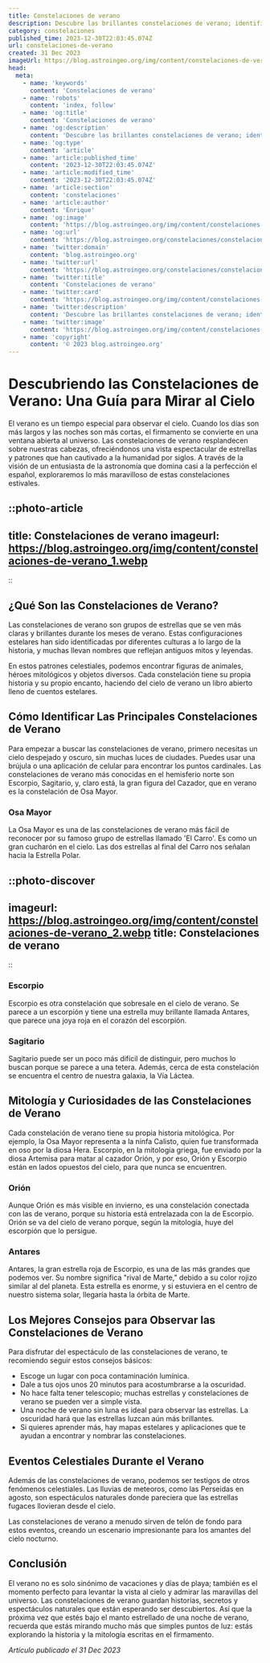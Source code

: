 ```yaml
---
title: Constelaciones de verano
description: Descubre las brillantes constelaciones de verano; identifica estrellas, leyendas celestiales y guías para observar estos asombrosos patrones estelares.
category: constelaciones
published_time: 2023-12-30T22:03:45.074Z
url: constelaciones-de-verano
created: 31 Dec 2023
imageUrl: https://blog.astroingeo.org/img/content/constelaciones-de-verano_1.webp
head:
  meta:
    - name: 'keywords'
      content: 'Constelaciones de verano'
    - name: 'robots'
      content: 'index, follow'
    - name: 'og:title'
      content: 'Constelaciones de verano'
    - name: 'og:description'
      content: 'Descubre las brillantes constelaciones de verano; identifica estrellas, leyendas celestiales y guías para observar estos asombrosos patrones estelares.'
    - name: 'og:type'
      content: 'article'
    - name: 'article:published_time'
      content: '2023-12-30T22:03:45.074Z'
    - name: 'article:modified_time'
      content: '2023-12-30T22:03:45.074Z'
    - name: 'article:section'
      content: 'constelaciones'
    - name: 'article:author'
      content: 'Enrique'
    - name: 'og:image'
      content: 'https://blog.astroingeo.org/img/content/constelaciones-de-verano_1.webp'
    - name: 'og:url'
      content: 'https://blog.astroingeo.org/constelaciones/constelaciones-de-verano'
    - name: 'twitter:domain'
      content: 'blog.astroingeo.org'
    - name: 'twitter:url'
      content: 'https://blog.astroingeo.org/constelaciones/constelaciones-de-verano'
    - name: 'twitter:title'
      content: 'Constelaciones de verano'
    - name: 'twitter:card'
      content: 'https://blog.astroingeo.org/img/content/constelaciones-de-verano_1.webp'
    - name: 'twitter:description'
      content: 'Descubre las brillantes constelaciones de verano; identifica estrellas, leyendas celestiales y guías para observar estos asombrosos patrones estelares.'
    - name: 'twitter:image'
      content: 'https://blog.astroingeo.org/img/content/constelaciones-de-verano_1.webp'
    - name: 'copyright'
      content: '© 2023 blog.astroingeo.org'
---
```

# Descubriendo las Constelaciones de Verano: Una Guía para Mirar al Cielo

El verano es un tiempo especial para observar el cielo. Cuando los días son más largos y las noches son más cortas, el firmamento se convierte en una ventana abierta al universo. Las constelaciones de verano resplandecen sobre nuestras cabezas, ofreciéndonos una vista espectacular de estrellas y patrones que han cautivado a la humanidad por siglos. A través de la visión de un entusiasta de la astronomía que domina casi a la perfección el español, exploraremos lo más maravilloso de estas constelaciones estivales.

::photo-article
---
title: Constelaciones de verano
imageurl: https://blog.astroingeo.org/img/content/constelaciones-de-verano_1.webp
---
::

## ¿Qué Son las Constelaciones de Verano?

Las constelaciones de verano son grupos de estrellas que se ven más claras y brillantes durante los meses de verano. Estas configuraciones estelares han sido identificadas por diferentes culturas a lo largo de la historia, y muchas llevan nombres que reflejan antiguos mitos y leyendas.

En estos patrones celestiales, podemos encontrar figuras de animales, héroes mitológicos y objetos diversos. Cada constelación tiene su propia historia y su propio encanto, haciendo del cielo de verano un libro abierto lleno de cuentos estelares.

## Cómo Identificar Las Principales Constelaciones de Verano

Para empezar a buscar las constelaciones de verano, primero necesitas un cielo despejado y oscuro, sin muchas luces de ciudades. Puedes usar una brújula o una aplicación de celular para encontrar los puntos cardinales. Las constelaciones de verano más conocidas en el hemisferio norte son Escorpio, Sagitario, y, claro está, la gran figura del Cazador, que en verano es la constelación de Osa Mayor.

### Osa Mayor
La Osa Mayor es una de las constelaciones de verano más fácil de reconocer por su famoso grupo de estrellas llamado 'El Carro'. Es como un gran cucharón en el cielo. Las dos estrellas al final del Carro nos señalan hacia la Estrella Polar.


::photo-discover
---
imageurl: https://blog.astroingeo.org/img/content/constelaciones-de-verano_2.webp
title: Constelaciones de verano
---
::

### Escorpio
Escorpio es otra constelación que sobresale en el cielo de verano. Se parece a un escorpión y tiene una estrella muy brillante llamada Antares, que parece una joya roja en el corazón del escorpión.

### Sagitario
Sagitario puede ser un poco más difícil de distinguir, pero muchos lo buscan porque se parece a una tetera. Además, cerca de esta constelación se encuentra el centro de nuestra galaxia, la Vía Láctea.

## Mitología y Curiosidades de las Constelaciones de Verano

Cada constelación de verano tiene su propia historia mitológica. Por ejemplo, la Osa Mayor representa a la ninfa Calisto, quien fue transformada en oso por la diosa Hera. Escorpio, en la mitología griega, fue enviado por la diosa Artemisa para matar al cazador Orión, y por eso, Orión y Escorpio están en lados opuestos del cielo, para que nunca se encuentren.

### Orión
Aunque Orión es más visible en invierno, es una constelación conectada con las de verano, porque su historia está entrelazada con la de Escorpio. Orión se va del cielo de verano porque, según la mitología, huye del escorpión que lo persigue.

### Antares
Antares, la gran estrella roja de Escorpio, es una de las más grandes que podemos ver. Su nombre significa "rival de Marte," debido a su color rojizo similar al del planeta. Esta estrella es enorme, y si estuviera en el centro de nuestro sistema solar, llegaría hasta la órbita de Marte.

## Los Mejores Consejos para Observar las Constelaciones de Verano

Para disfrutar del espectáculo de las constelaciones de verano, te recomiendo seguir estos consejos básicos:

- Escoge un lugar con poca contaminación lumínica.
- Dale a tus ojos unos 20 minutos para acostumbrarse a la oscuridad.
- No hace falta tener telescopio; muchas estrellas y constelaciones de verano se pueden ver a simple vista.
- Una noche de verano sin luna es ideal para observar las estrellas. La oscuridad hará que las estrellas luzcan aún más brillantes.
- Si quieres aprender más, hay mapas estelares y aplicaciones que te ayudan a encontrar y nombrar las constelaciones.

## Eventos Celestiales Durante el Verano

Además de las constelaciones de verano, podemos ser testigos de otros fenómenos celestiales. Las lluvias de meteoros, como las Perseidas en agosto, son espectáculos naturales donde pareciera que las estrellas fugaces llovieran desde el cielo.

Las constelaciones de verano a menudo sirven de telón de fondo para estos eventos, creando un escenario impresionante para los amantes del cielo nocturno.

## Conclusión

El verano no es solo sinónimo de vacaciones y días de playa; también es el momento perfecto para levantar la vista al cielo y admirar las maravillas del universo. Las constelaciones de verano guardan historias, secretos y espectáculos naturales que están esperando ser descubiertos. Así que la próxima vez que estés bajo el manto estrellado de una noche de verano, recuerda que estás mirando mucho más que simples puntos de luz: estás explorando la historia y la mitología escritas en el firmamento.

_Artículo publicado el 31 Dec 2023_